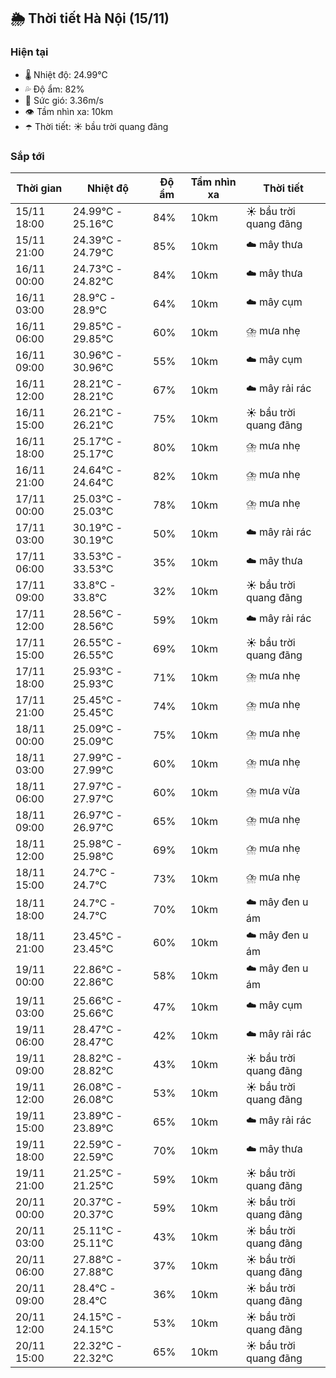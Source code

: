 ## 🌦️ Thời tiết Hà Nội (15/11)

### Hiện tại

- 🌡️ Nhiệt độ: 24.99℃
- 💦 Độ ẩm: 82%
- 💨 Sức gió: 3.36m/s
- 👁️ Tầm nhìn xa: 10km
- ☂️ Thời tiết: ☀️ bầu trời quang đãng

### Sắp tới

| Thời gian | Nhiệt độ | Độ ẩm | Tầm nhìn xa | Thời tiết |
| --- | --- | --- | --- | --- |
| 15/11 18:00 | 24.99℃ - 25.16℃ | 84% | 10km | ☀️ bầu trời quang đãng |
| 15/11 21:00 | 24.39℃ - 24.79℃ | 85% | 10km | ☁️ mây thưa |
| 16/11 00:00 | 24.73℃ - 24.82℃ | 84% | 10km | ☁️ mây thưa |
| 16/11 03:00 | 28.9℃ - 28.9℃ | 64% | 10km | ☁️ mây cụm |
| 16/11 06:00 | 29.85℃ - 29.85℃ | 60% | 10km | ⛈️ mưa nhẹ |
| 16/11 09:00 | 30.96℃ - 30.96℃ | 55% | 10km | ☁️ mây cụm |
| 16/11 12:00 | 28.21℃ - 28.21℃ | 67% | 10km | ☁️ mây rải rác |
| 16/11 15:00 | 26.21℃ - 26.21℃ | 75% | 10km | ☀️ bầu trời quang đãng |
| 16/11 18:00 | 25.17℃ - 25.17℃ | 80% | 10km | ⛈️ mưa nhẹ |
| 16/11 21:00 | 24.64℃ - 24.64℃ | 82% | 10km | ⛈️ mưa nhẹ |
| 17/11 00:00 | 25.03℃ - 25.03℃ | 78% | 10km | ⛈️ mưa nhẹ |
| 17/11 03:00 | 30.19℃ - 30.19℃ | 50% | 10km | ☁️ mây rải rác |
| 17/11 06:00 | 33.53℃ - 33.53℃ | 35% | 10km | ☁️ mây thưa |
| 17/11 09:00 | 33.8℃ - 33.8℃ | 32% | 10km | ☀️ bầu trời quang đãng |
| 17/11 12:00 | 28.56℃ - 28.56℃ | 59% | 10km | ☁️ mây rải rác |
| 17/11 15:00 | 26.55℃ - 26.55℃ | 69% | 10km | ☀️ bầu trời quang đãng |
| 17/11 18:00 | 25.93℃ - 25.93℃ | 71% | 10km | ⛈️ mưa nhẹ |
| 17/11 21:00 | 25.45℃ - 25.45℃ | 74% | 10km | ⛈️ mưa nhẹ |
| 18/11 00:00 | 25.09℃ - 25.09℃ | 75% | 10km | ⛈️ mưa nhẹ |
| 18/11 03:00 | 27.99℃ - 27.99℃ | 60% | 10km | ⛈️ mưa nhẹ |
| 18/11 06:00 | 27.97℃ - 27.97℃ | 60% | 10km | ⛈️ mưa vừa |
| 18/11 09:00 | 26.97℃ - 26.97℃ | 65% | 10km | ⛈️ mưa nhẹ |
| 18/11 12:00 | 25.98℃ - 25.98℃ | 69% | 10km | ⛈️ mưa nhẹ |
| 18/11 15:00 | 24.7℃ - 24.7℃ | 73% | 10km | ⛈️ mưa nhẹ |
| 18/11 18:00 | 24.7℃ - 24.7℃ | 70% | 10km | ☁️ mây đen u ám |
| 18/11 21:00 | 23.45℃ - 23.45℃ | 60% | 10km | ☁️ mây đen u ám |
| 19/11 00:00 | 22.86℃ - 22.86℃ | 58% | 10km | ☁️ mây đen u ám |
| 19/11 03:00 | 25.66℃ - 25.66℃ | 47% | 10km | ☁️ mây cụm |
| 19/11 06:00 | 28.47℃ - 28.47℃ | 42% | 10km | ☁️ mây rải rác |
| 19/11 09:00 | 28.82℃ - 28.82℃ | 43% | 10km | ☀️ bầu trời quang đãng |
| 19/11 12:00 | 26.08℃ - 26.08℃ | 53% | 10km | ☀️ bầu trời quang đãng |
| 19/11 15:00 | 23.89℃ - 23.89℃ | 65% | 10km | ☁️ mây rải rác |
| 19/11 18:00 | 22.59℃ - 22.59℃ | 70% | 10km | ☁️ mây thưa |
| 19/11 21:00 | 21.25℃ - 21.25℃ | 59% | 10km | ☀️ bầu trời quang đãng |
| 20/11 00:00 | 20.37℃ - 20.37℃ | 59% | 10km | ☀️ bầu trời quang đãng |
| 20/11 03:00 | 25.11℃ - 25.11℃ | 43% | 10km | ☀️ bầu trời quang đãng |
| 20/11 06:00 | 27.88℃ - 27.88℃ | 37% | 10km | ☀️ bầu trời quang đãng |
| 20/11 09:00 | 28.4℃ - 28.4℃ | 36% | 10km | ☀️ bầu trời quang đãng |
| 20/11 12:00 | 24.15℃ - 24.15℃ | 53% | 10km | ☀️ bầu trời quang đãng |
| 20/11 15:00 | 22.32℃ - 22.32℃ | 65% | 10km | ☀️ bầu trời quang đãng |
